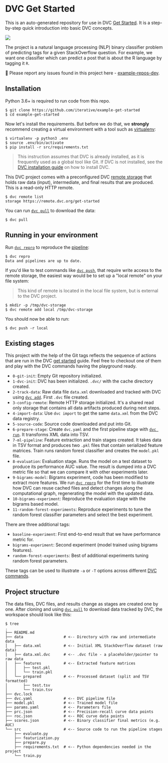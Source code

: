 # DVC Get Started

This is an auto-generated repository for use in DVC
[Get Started](https://dvc.org/doc/get-started). It is a step-by-step quick
introduction into basic DVC concepts.

![](https://dvc.org/img/example-flow-2x.png)

The project is a natural language processing (NLP) binary classifier problem of
predicting tags for a given StackOverflow question. For example, we want one
classifier which can predict a post that is about the R language by tagging it
`R`.

🐛 Please report any issues found in this project here -
[example-repos-dev](https://github.com/iterative/example-repos-dev).

## Installation

Python 3.6+ is required to run code from this repo.

```console
$ git clone https://github.com/iterative/example-get-started
$ cd example-get-started
```

Now let's install the requirements. But before we do that, we **strongly**
recommend creating a virtual environment with a tool such as
[virtualenv](https://virtualenv.pypa.io/en/stable/):

```console
$ virtualenv -p python3 .env
$ source .env/bin/activate
$ pip install -r src/requirements.txt
```

> This instruction assumes that DVC is already installed, as it is frequently
> used as a global tool like Git. If DVC is not installed, see the
> [DVC installation guide](https://dvc.org/doc/install) on how to install DVC.

This DVC project comes with a preconfigured DVC
[remote storage](https://dvc.org/doc/commands-reference/remote) that holds raw
data (input), intermediate, and final results that are produced. This is a
read-only HTTP remote.

```console
$ dvc remote list
storage https://remote.dvc.org/get-started
```

You can run [`dvc pull`](https://man.dvc.org/pull) to download the data:

```console
$ dvc pull
```

## Running in your environment

Run [`dvc repro`](https://man.dvc.org/repro) to reproduce the
[pipeline](https://dvc.org/doc/commands-reference/pipeline):

```console
$ dvc repro
Data and pipelines are up to date.
```

If you'd like to test commands like [`dvc push`](https://man.dvc.org/push),
that require write access to the remote storage, the easiest way would be to set
up a "local remote" on your file system:

> This kind of remote is located in the local file system, but is external to
> the DVC project.

```console
$ mkdir -p /tmp/dvc-storage
$ dvc remote add local /tmp/dvc-storage
```

You should now be able to run:

```console
$ dvc push -r local
```

## Existing stages

This project with the help of the Git tags reflects the sequence of actions that
are run in the DVC [get started](https://dvc.org/doc/get-started) guide. Feel
free to checkout one of them and play with the DVC commands having the
playground ready.

- `0-git-init`: Empty Git repository initialized.
- `1-dvc-init`: DVC has been initialized. `.dvc/` with the cache directory
  created.
- `2-track-data`: Raw data file `data.xml` downloaded and tracked with DVC using
  [`dvc add`](https://man.dvc.org/add). First `.dvc` file created.
- `3-config-remote`: Remote HTTP storage initialized. It's a shared read only
  storage that contains all data artifacts produced during next steps.
- `4-import-data`: Use `dvc import` to get the same `data.xml` from the DVC data
  registry.
- `5-source-code`: Source code downloaded and put into Git.
- `6-prepare-stage`: Create `dvc.yaml` and the first pipeline stage with
  [`dvc run`](https://man.dvc.org/run). It transforms XML data into TSV.
- `7-ml-pipeline`: Feature extraction and train stages created. It takes data in
  TSV format and produces two `.pkl` files that contain serialized feature
  matrices. Train runs random forest classifier and creates the `model.pkl` file.
- `8-evaluation`: Evaluation stage. Runs the model on a test dataset to produce
  its performance AUC value. The result is dumped into a DVC metric file so that
  we can compare it with other experiments later.
- `9-bigrams-model`: Bigrams experiment, code has been modified to extract more
  features. We run [`dvc repro`](https://man.dvc.org/repro) for the first time
  to illustrate how DVC can reuse cached files and detect changes along the
  computational graph, regenerating the model with the updated data.
- `10-bigrams-experiment`: Reproduce the evaluation stage with the bigrams based
  model.
- `11-random-forest-experiments`: Reproduce experiments to tune the random
  forest classifier parameters and select the best experiment.

There are three additional tags:

- `baseline-experiment`: First end-to-end result that we have performance metric
  for.
- `bigrams-experiment`: Second experiment (model trained using bigrams
  features).
- `random-forest-experiments`: Best of additional experiments tuning random
  forest parameters.

These tags can be used to illustrate `-a` or `-T` options across different
[DVC commands](https://man.dvc.org/).

## Project structure

The data files, DVC files, and results change as stages are created one by one.
After cloning and using [`dvc pull`](https://man.dvc.org/pull) to download data
tracked by DVC, the workspace should look like this:

```console
$ tree
.
├── README.md
├── data                  # <-- Directory with raw and intermediate data
│   ├── data.xml          # <-- Initial XML StackOverflow dataset (raw data)
│   ├── data.xml.dvc      # <-- .dvc file - a placeholder/pointer to raw data
│   ├── features          # <-- Extracted feature matrices
│   │   ├── test.pkl
│   │   └── train.pkl
│   └── prepared          # <-- Processed dataset (split and TSV formatted)
│       ├── test.tsv
│       └── train.tsv
├── dvc.lock
├── dvc.yaml              # <-- DVC pipeline file
├── model.pkl             # <-- Trained model file
├── params.yaml           # <-- Parameters file
├── prc.json              # <-- Precision-recall curve data points
├── roc.json              # <-- ROC curve data points
├── scores.json           # <-- Binary classifier final metrics (e.g. AUC)
└── src                   # <-- Source code to run the pipeline stages
    ├── evaluate.py
    ├── featurization.py
    ├── prepare.py
    ├── requirements.txt  # <-- Python dependencies needed in the project
    └── train.py
```

